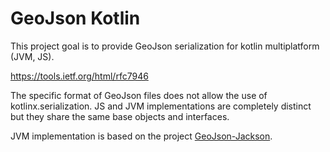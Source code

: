 GeoJson Kotlin
=========================

This project goal is to provide GeoJson serialization for kotlin multiplatform (JVM, JS).


https://tools.ietf.org/html/rfc7946


The specific format of GeoJson files does not allow the use of kotlinx.serialization. JS and
JVM implementations are completely distinct but they share the same base objects and interfaces. 

JVM implementation is based on the project [GeoJson-Jackson](https://github.com/opendatalab-de/geojson-jackson).


